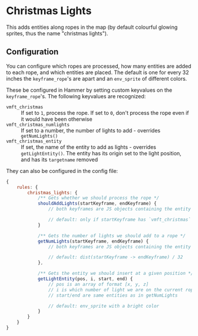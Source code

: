 # Christmas Lights

This adds entities along ropes in the map (by default colourful glowing sprites, thus the name "christmas lights").

## Configuration

You can configure which ropes are processed, how many entities are added to each rope, and which entities are placed. The default is one for every 32 inches the `keyframe_rope`'s are apart and an `env_sprite` of different colors.

These be configured in Hammer by setting custom keyvalues on the `keyframe_rope`'s. The following keyvalues are recognized:

<dl>
<dt><code>vmft_christmas</code></dt><dd>If set to <code>1</code>, process the rope. If set to <code>0</code>, don't process the rope even if it would have been otherwise</dd>
<dt><code>vmft_christmas_numlights</code></dt><dd>If set to a number, the number of lights to add - overrides <code>getNumLights()</code></dd>
<dt><code>vmft_christmas_entity</code></dt><dd>If set, the name of the entity to add as lights - overrides <code>getLightEntity()</code>. The entity has its origin set to the light position, and has its <code>targetname</code> removed</dd>
</dl>

They can also be configured in the config file:

```js
{
    rules: {
        christmas_lights: {
            /** Gets whether we should process the rope */
            shouldAddLights(startKeyframe, endKeyframe) {
                // both keyframes are JS objects containing the entity's keyvalues

                // default: only if startKeyframe has `vmft_christmas` set to `1`
            }

            /** Gets the number of lights we should add to a rope */
            getNumLights(startKeyframe, endKeyframe) {
                // both keyframes are JS objects containing the entity's keyvalues

                // default: dist(startKeyframe -> endKeyframe) / 32
            },

            /** Gets the entity we should insert at a given position */
            getLightEntity(pos, i, start, end) {
                // pos is an array of format [x, y, z]
                // i is which number of light we are on the current rope
                // start/end are same entities as in getNumLights

                // default: env_sprite with a bright color
            }
        }
    }
}
```